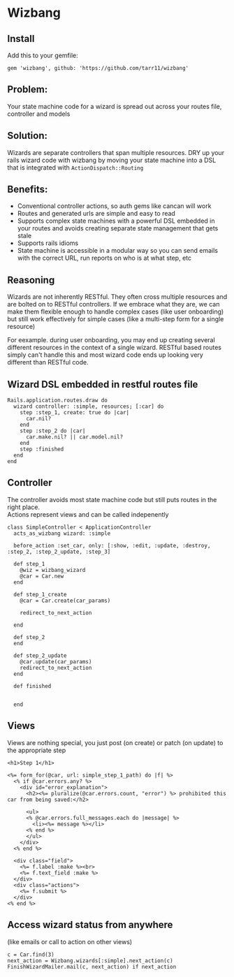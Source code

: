 # Wizbang

## Install
Add this to your gemfile:

`gem 'wizbang', github: 'https://github.com/tarr11/wizbang'`

## Problem:
Your state machine code for a wizard is spread out across your routes file, controller and models

## Solution:
Wizards are separate controllers that span multiple resources.  DRY up your rails wizard code with wizbang by moving your state machine into a DSL that is integrated with `ActionDispatch::Routing`

## Benefits:
 
* Conventional controller actions, so auth gems like cancan will work
* Routes and generated urls are simple and easy to read
* Supports complex state machines with a powerful DSL embedded in your routes and avoids creating separate state management that gets stale
* Supports rails idioms  
* State machine is accessible in a modular way so you can send emails with the correct URL, run reports on who is at what step, etc

## Reasoning
Wizards are not inherently RESTful.  They often cross multiple resources and are bolted on to RESTful controllers.  If we embrace what they are, we can make them flexible enough to handle complex cases (like user onboarding) but still work effectively for simple cases (like a multi-step form for a single resource) 

For eexample. during user onboarding, you may end up creating several different resources in the context of a single wizard.  RESTful based routes simply can't handle this and most wizard code ends up looking very different than RESTful code.


## Wizard DSL embedded in restful routes file
```
Rails.application.routes.draw do
  wizard controller: :simple, resources; [:car] do
    step :step_1, create: true do |car|
      car.nil?
    end
    step :step_2 do |car|
      car.make.nil? || car.model.nil?
    end
    step :finished
  end
end
```

## Controller
The controller avoids most state machine code but still puts routes in the right place.  
Actions represent views and can be called indepenently
```
class SimpleController < ApplicationController
  acts_as_wizbang wizard: :simple

  before_action :set_car, only: [:show, :edit, :update, :destroy, :step_2, :step_2_update, :step_3]

  def step_1
    @wiz = wizbang_wizard
    @car = Car.new
  end

  def step_1_create
    @car = Car.create(car_params)

    redirect_to_next_action

  end

  def step_2
  end

  def step_2_update
    @car.update(car_params)
    redirect_to_next_action
  end

  def finished


  end
```

## Views
Views are nothing special, you just post (on create) or patch (on update) to the appropriate step
```
<h1>Step 1</h1>

<%= form_for(@car, url: simple_step_1_path) do |f| %>
  <% if @car.errors.any? %>
    <div id="error_explanation">
      <h2><%= pluralize(@car.errors.count, "error") %> prohibited this car from being saved:</h2>

      <ul>
      <% @car.errors.full_messages.each do |message| %>
        <li><%= message %></li>
      <% end %>
      </ul>
    </div>
  <% end %>

  <div class="field">
    <%= f.label :make %><br>
    <%= f.text_field :make %>
  </div>
  <div class="actions">
    <%= f.submit %>
  </div>
<% end %>
```

## Access wizard status from anywhere 
(like emails or call to action on other views)
```
c = Car.find(3)
next_action = Wizbang.wizards[:simple].next_action(c)
FinishWizardMailer.mail(c, next_action) if next_action
```
